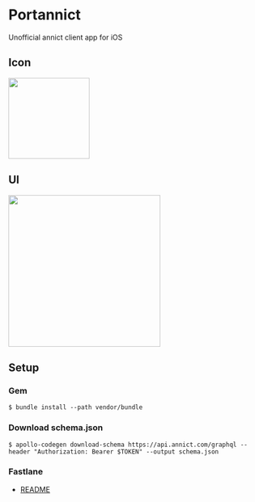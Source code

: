 # Portannict
Unofficial annict client app for iOS

## Icon
<img src="http://i.imgur.com/F3xbXac.png"  width="160">

## UI
<img src="https://raw.githubusercontent.com/touyu/Annict-for-iOS/master/Docs/images/ScreenShot1.PNG" width="300">
<!--
<img src="http://i.imgur.com/LGcivTc.png" width="300">
<img src="http://i.imgur.com/PVPbnHw.png" width="300">
-->

## Setup

### Gem
```
$ bundle install --path vendor/bundle
```

### Download schema.json
```
$ apollo-codegen download-schema https://api.annict.com/graphql --header "Authorization: Bearer $TOKEN" --output schema.json
```

### Fastlane
- [README](https://github.com/touyu/Portannict/blob/master/fastlane/README.md)
